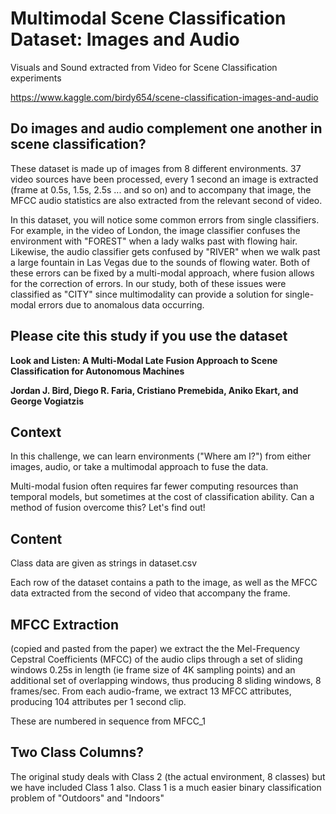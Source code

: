 # Multimodal Scene Classification Dataset: Images and Audio
Visuals and Sound extracted from Video for Scene Classification experiments

https://www.kaggle.com/birdy654/scene-classification-images-and-audio


## Do images and audio complement one another in scene classification?

These dataset is made up of images from 8 different environments. 37 video sources have been processed, every 1 second an image is extracted (frame at 0.5s, 1.5s, 2.5s ... and so on) and to accompany that image, the MFCC audio statistics are also extracted from the relevant second of video. 

In this dataset, you will notice some common errors from single classifiers. For example, in the video of London, the image classifier confuses the environment with "FOREST" when a lady walks past with flowing hair. Likewise, the audio classifier gets confused by "RIVER" when we walk past a large fountain in Las Vegas due to the sounds of flowing water. Both of these errors can be fixed by a multi-modal approach, where fusion allows for the correction of errors. In our study, both of these issues were classified as "CITY" since multimodality can provide a solution for single-modal errors due to anomalous data occurring.


## Please cite this study if you use the dataset

**Look and Listen: A Multi-Modal Late Fusion Approach to Scene Classification for Autonomous Machines**

**Jordan J. Bird, Diego R. Faria, Cristiano Premebida, Aniko Ekart, and George Vogiatzis**

## Context
In this challenge, we can learn environments ("Where am I?") from either images, audio, or take a multimodal approach to fuse the data.

Multi-modal fusion often requires far fewer computing resources than temporal models, but sometimes at the cost of classification ability. Can a method of fusion overcome this? Let's find out!

## Content
Class data are given as strings in dataset.csv

Each row of the dataset contains a path to the image, as well as the MFCC data extracted from the second of video that accompany the frame.

## MFCC Extraction
(copied and pasted from the paper)
we extract the the Mel-Frequency Cepstral Coefficients (MFCC) of the audio clips through a set of sliding windows 0.25s in length (ie frame size of 4K sampling points) and an additional set of overlapping windows, thus producing 8 sliding windows, 8 frames/sec. From each audio-frame, we extract 13 MFCC attributes, producing 104 attributes per 1 second clip.

These are numbered in sequence from MFCC_1

## Two Class Columns?
The original study deals with Class 2 (the actual environment, 8 classes) but we have included Class 1 also. Class 1 is a much easier binary classification problem of "Outdoors" and "Indoors"

